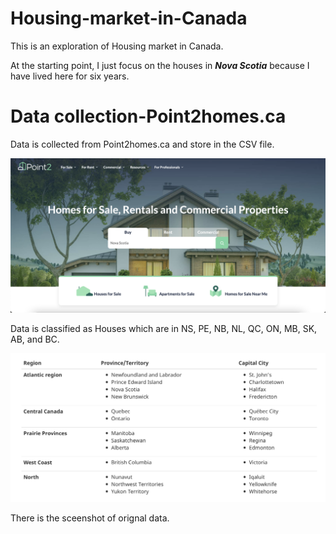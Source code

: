 # Housing-market-in-Canada
This is an exploration of Housing market in Canada.

At the starting point, I just focus on the houses in ***Nova Scotia*** because I have lived here for six years.

# Data collection-Point2homes.ca

Data is collected from Point2homes.ca and store in the CSV file.

![Image of point2homes](https://raw.githubusercontent.com/NightmareZYR/Housing-market-in-Canada/main/Screen%20Shot%202021-09-19%20at%208.30.47%20PM.png)

Data is classified as Houses which are in NS, PE, NB, NL, QC, ON, MB, SK, AB, and BC.

![Image of point2homes](https://raw.githubusercontent.com/NightmareZYR/Housing-market-in-Canada/main/Screen%20Shot%202021-09-23%20at%205.04.29%20PM.png)

There is the sceenshot of orignal data.




